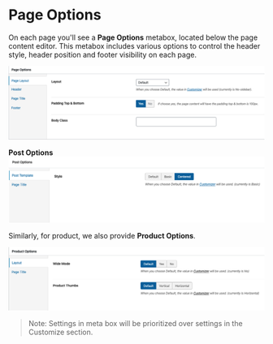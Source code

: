 # Page Options

On each page you'll see a **Page Options** metabox, located below the page content editor. This metabox includes various options to control the header style, header position and footer visibility on each page.

![Page Options](images/page-options.png)

**Post Options**
![Post Options](images/post-options.png)

Similarly, for product, we also provide **Product Options**.

![Product Options](images/product-options.png)

> Note: Settings in meta box will be prioritized over settings in the Customize section.